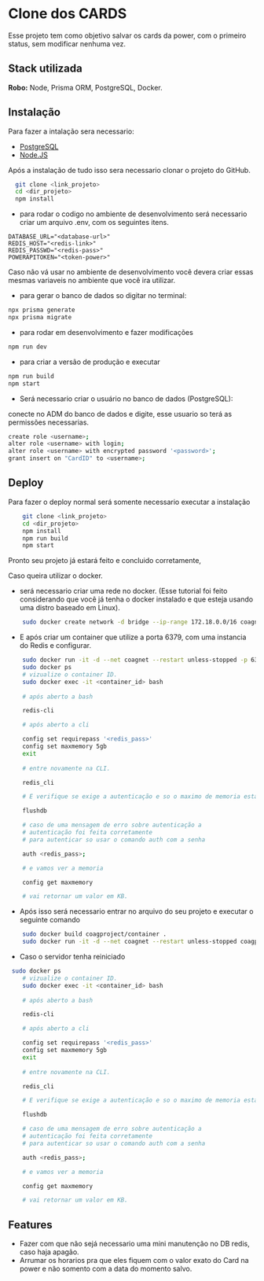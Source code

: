 
# Clone dos CARDS

Esse projeto tem como objetivo salvar os cards da power, com o primeiro status, sem modificar nenhuma vez.

## Stack utilizada

**Robo:** Node, Prisma ORM, PostgreSQL, Docker.


## Instalação

Para fazer a intalação sera necessario:
- [PostgreSQL](https://www.postgresql.org/)
- [Node.JS](https://nodejs.org/)

Após a instalação de tudo isso sera necessario clonar o projeto do GitHub.

```bash
  git clone <link_projeto>
  cd <dir_projeto>
  npm install 
```
- para rodar o codigo no ambiente de desenvolvimento será necessario criar um arquivo .env, com os seguintes itens.

```
DATABASE_URL="<database-url>"
REDIS_HOST="<redis-link>"
REDIS_PASSWD="<redis-pass>"
POWERAPITOKEN="<token-power>"
```
Caso não vá usar no ambiente de desenvolvimento você devera criar essas mesmas variaveis no ambiente que você ira utilizar.

- para gerar o banco de dados so digitar no terminal:
```bash
npx prisma generate
npx prisma migrate
```

- para rodar em desenvolvimento e fazer modificações

```bash
npm run dev
```

- para criar a versão de produção e executar

```bash
npm run build
npm start
```

- Será necessario criar o usuário no banco de dados (PostgreSQL):

conecte no ADM do banco de dados e digite, esse usuario so terá as permissões necessarias.


```bash
create role <username>;
alter role <username> with login;
alter role <username> with encrypted password '<password>';
grant insert on "CardID" to <username>;

```

## Deploy

Para fazer o deploy normal será somente necessario executar a instalação

```bash
    git clone <link_projeto>
    cd <dir_projeto>
    npm install
    npm run build
    npm start
```

Pronto seu projeto já estará feito e concluido corretamente,

Caso queira utilizar o docker.

- será necessario criar uma rede no docker. (Esse tutorial foi feito considerando que você já tenha o docker instalado e que esteja usando uma distro baseado em Linux).

```bash
    sudo docker create network -d bridge --ip-range 172.18.0.0/16 coagnet
```
- E após criar um container que utilize a porta 6379, com uma instancia do Redis e configurar.
```bash
    sudo docker run -it -d --net coagnet --restart unless-stopped -p 6379:6379 redis
    sudo docker ps
    # vizualize o container ID.
    sudo docker exec -it <container_id> bash
    
    # após aberto a bash

    redis-cli

    # após aberto a cli

    config set requirepass '<redis_pass>'
    config set maxmemory 5gb
    exit
    
    # entre novamente na CLI.

    redis_cli

    # E verifique se exige a autenticação e so o maximo de memoria esta correto

    flushdb

    # caso de uma mensagem de erro sobre autenticação a 
    # autenticação foi feita corretamente
    # para autenticar so usar o comando auth com a senha

    auth <redis_pass>;

    # e vamos ver a memoria

    config get maxmemory

    # vai retornar um valor em KB.


```

- Após isso será necessario entrar no arquivo do seu projeto e executar o seguinte comando

```bash
    sudo docker build coagproject/container .
    sudo docker run -it -d --net coagnet --restart unless-stopped coagproject/container
```
- Caso o servidor tenha reiniciado

```bash
 sudo docker ps
    # vizualize o container ID.
    sudo docker exec -it <container_id> bash
    
    # após aberto a bash

    redis-cli

    # após aberto a cli

    config set requirepass '<redis_pass>'
    config set maxmemory 5gb
    exit
    
    # entre novamente na CLI.

    redis_cli

    # E verifique se exige a autenticação e so o maximo de memoria esta correto

    flushdb

    # caso de uma mensagem de erro sobre autenticação a 
    # autenticação foi feita corretamente
    # para autenticar so usar o comando auth com a senha

    auth <redis_pass>;

    # e vamos ver a memoria

    config get maxmemory

    # vai retornar um valor em KB.

```

##  Features

- Fazer com que não sejá necessario uma mini manutenção no DB redis, caso haja apagão.
- Arrumar os horarios pra que eles fiquem com o valor exato do Card na power e não somento com a data do momento salvo.


